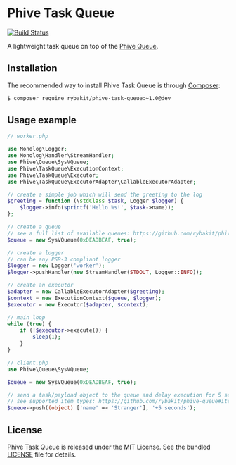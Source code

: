 Phive Task Queue
================
[![Build Status](https://secure.travis-ci.org/rybakit/phive-task-queue.png?branch=master)](http://travis-ci.org/rybakit/phive-task-queue)

A lightweight task queue on top of the [Phive Queue](https://github.com/rybakit/phive-queue).


## Installation

The recommended way to install Phive Task Queue is through [Composer](http://getcomposer.org):

```sh
$ composer require rybakit/phive-task-queue:~1.0@dev
```


## Usage example

```php
// worker.php

use Monolog\Logger;
use Monolog\Handler\StreamHandler;
use Phive\Queue\SysVQueue;
use Phive\TaskQueue\ExecutionContext;
use Phive\TaskQueue\Executor;
use Phive\TaskQueue\ExecutorAdapter\CallableExecutorAdapter;

// create a simple job which will send the greeting to the log
$greeting = function (\stdClass $task, Logger $logger) {
    $logger->info(sprintf('Hello %s!', $task->name));
};

// create a queue
// see a full list of available queues: https://github.com/rybakit/phive-queue#queues
$queue = new SysVQueue(0xDEADBEAF, true);

// create a logger
// can be any PSR-3 compliant logger
$logger = new Logger('worker');
$logger->pushHandler(new StreamHandler(STDOUT, Logger::INFO));

// create an executor
$adapter = new CallableExecutorAdapter($greeting);
$context = new ExecutionContext($queue, $logger);
$executor = new Executor($adapter, $context);

// main loop
while (true) {
    if (!$executor->execute()) {
        sleep(1);
    }
}
```

```php
// client.php
use Phive\Queue\SysVQueue;

$queue = new SysVQueue(0xDEADBEAF, true);

// send a task/payload object to the queue and delay execution for 5 seconds
// see supported item types: https://github.com/rybakit/phive-queue#item-types
$queue->push((object) ['name' => 'Stranger'], '+5 seconds');
```


## License

Phive Task Queue is released under the MIT License. See the bundled [LICENSE](LICENSE) file for details.
